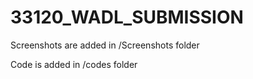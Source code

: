 # 33120_WADL_SUBMISSION

Screenshots are added in /Screenshots folder

Code is added in /codes folder
